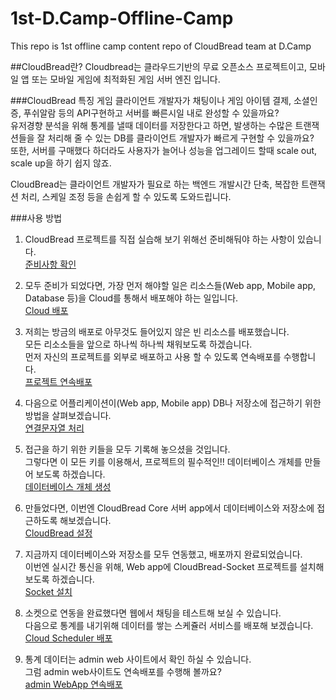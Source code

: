 # 1st-D.Camp-Offline-Camp
This repo is 1st offline camp content repo of CloudBread team at D.Camp

##CloudBread란?
Cloudbread는 클라우드기반의 무료 오픈소스 프로젝트이고, 모바일 앱 또는 모바일 게임에 최적화된 게임 서버 엔진 입니다.


###CloudBread 특징
게임 클라이언트 개발자가 채팅이나 게임 아이템 결제, 소셜인증, 푸쉬알람 등의 API구현하고 서버를 빠른시일 내로 완성할 수 있을까요?  
유저경향 분석을 위해 통계를 낼때 데이터를 저장한다고 하면, 발생하는 수많은 트랜잭션들을 잘 처리해 줄 수 있는 DB를 클라이언트 개발자가 빠르게 구현할 수 있을까요?  
또한, 서버를 구매했다 하더라도 사용자가 늘어나 성능을 업그레이드 할때 scale out, scale up을 하기 쉽지 않죠.  

CloudBread는 클라이언트 개발자가 필요로 하는 백엔드 개발시간 단축, 복잡한 트랜잭션 처리, 스케일 조정 등을 손쉽게 할 수 있도록 도와드립니다.

###사용 방법

1. CloudBread 프로젝트를 직접 실습해 보기 위해선 준비해둬야 하는 사항이 있습니다.  
[준비사항 확인](./00-cloudbread-requirement.md)


2. 모두 준비가 되었다면, 가장 먼저 해야할 일은 리소스들(Web app, Mobile app, Database 등)을 Cloud를 통해서 배포해야 하는 일입니다.  
[Cloud 배포](./how-to-deployment.md)

3. 저희는 방금의 배포로 아무것도 들어있지 않은 빈 리소스를 배포했습니다.  
모든 리소소들을 앞으로 하나씩 하나씩 채워보도록 하겠습니다.  
먼저 자신의 프로젝트를 외부로 배포하고 사용 할 수 있도록 연속배포를 수행합니다.  
[프로젝트 연속배포](./01-cloudbread-deploy.md)

4. 다음으로 어플리케이션이(Web app, Mobile app) DB나 저장소에 접근하기 위한 방법을 살펴보겠습니다.  
[연결문자열 처리](./02-cloudbread-connection-string.md)

5. 접근을 하기 위한 키들을 모두 기록해 놓으셨을 것입니다.  
그렇다면 이 모든 키를 이용해서, 프로젝트의 필수적인!! 데이터베이스 개체를 만들어 보도록 하겠습니다.  
[데이터베이스 개체 생성](./03-cloudbread-database.md)

6. 만들었다면, 이번엔 CloudBread Core 서버 app에서 데이터베이스와 저장소에 접근하도록 해보겠습니다.  
[CloudBread 설정](./04-cloudbread-config.md)

7. 지금까지 데이터베이스와 저장소를 모두 연동했고, 배포까지 완료되었습니다.  
이번엔 실시간 통신을 위해, Web app에 CloudBread-Socket 프로젝트를 설치해 보도록 하겠습니다.  
[Socket 설치](./how-to-install-socket.io.md)

8. 소켓으로 연동을 완료했다면 웹에서 채팅을 테스트해 보실 수 있습니다.  
다음으로 통계를 내기위해 데이터를 쌓는 스케쥴러 서비스를 배포해 보겠습니다.  
[Cloud Scheduler 배포](./06-cloudbread-scheduler-deploy-config.md)

9. 통계 데이터는 admin web 사이트에서 확인 하실 수 있습니다.  
그럼 admin web사이트도 연속배포를 수행해 볼까요?  
[admin WebApp 연속배포](./07-cloudbread-adminweb-deploy.md)
